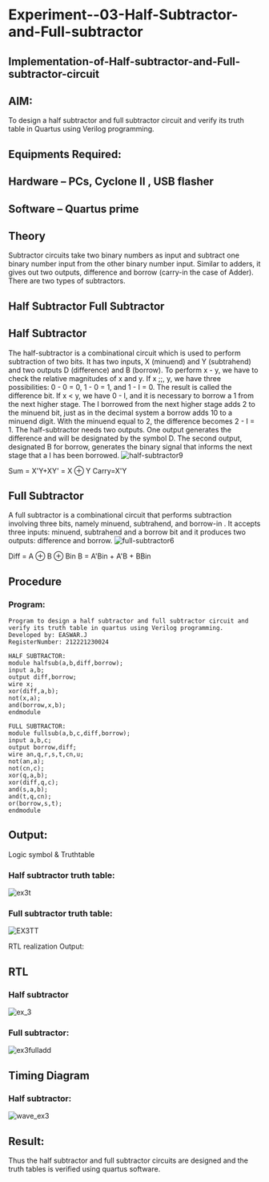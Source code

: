 # Experiment--03-Half-Subtractor-and-Full-subtractor
## Implementation-of-Half-subtractor-and-Full-subtractor-circuit
## AIM:
To design a half subtractor and full subtractor circuit and verify its truth table in Quartus using Verilog programming.

## Equipments Required:
## Hardware – PCs, Cyclone II , USB flasher
## Software – Quartus prime
## Theory
Subtractor circuits take two binary numbers as input and subtract one binary number input from the other binary number input. Similar to adders, it gives out two outputs, difference and borrow (carry-in the case of Adder). There are two types of subtractors.

## Half Subtractor Full Subtractor
## Half Subtractor
The half-subtractor is a combinational circuit which is used to perform subtraction of two bits. It has two inputs, X (minuend) and Y (subtrahend) and two outputs D (difference) and B (borrow). To perform x - y, we have to check the relative magnitudes of x and y. If x ;;, y, we have three possibilities: 0 - 0 = 0, 1 - 0 = 1, and 1 - I = 0. The result is called the difference bit. If x < y, we have 0 - I, and it is necessary to borrow a 1 from the next higher stage. The I borrowed from the next higher stage adds 2 to the minuend bit, just as in the decimal system a borrow adds 10 to a minuend digit. With the minuend equal to 2, the difference becomes 2 - I = 1. The half-subtractor needs two outputs. One output generates the difference and will be designated by the symbol D. The second output, designated B for borrow, generates the binary signal that informs the next stage that a I has been borrowed.
![half-subtractor9](https://user-images.githubusercontent.com/36288975/166112538-58c3bc7c-ee5d-4e6a-ac8d-8e8328efe27a.png)


Sum = X'Y+XY' = X ⊕ Y
Carry=X'Y

## Full Subtractor
A full subtractor is a combinational circuit that performs subtraction involving three bits, namely minuend, subtrahend, and borrow-in . It accepts three inputs: minuend, subtrahend and a borrow bit and it produces two outputs: difference and borrow. 
![full-subtractor6](https://user-images.githubusercontent.com/36288975/166112541-24c68359-3de8-4674-ae22-8272ffc385ed.png)


Diff = A ⊕ B ⊕ Bin B = A'Bin + A'B + BBin

## Procedure






### Program:
```
Program to design a half subtractor and full subtractor circuit and verify its truth table in quartus using Verilog programming.
Developed by: EASWAR.J
RegisterNumber: 212221230024

HALF SUBTRACTOR:
module halfsub(a,b,diff,borrow);
input a,b;
output diff,borrow;
wire x;
xor(diff,a,b);
not(x,a);
and(borrow,x,b);
endmodule

FULL SUBTRACTOR:
module fullsub(a,b,c,diff,borrow);
input a,b,c;
output borrow,diff;
wire an,q,r,s,t,cn,u;
not(an,a);
not(cn,c);
xor(q,a,b);
xor(diff,q,c);
and(s,a,b);
and(t,q,cn);
or(borrow,s,t);
endmodule 
```

## Output:
Logic symbol & Truthtable
### Half subtractor truth table:
![ex3t](https://user-images.githubusercontent.com/94154683/165960966-add01287-f6c2-40f8-89a0-ecbb01d2c401.PNG)

### Full subtractor truth table:
![EX3TT](https://user-images.githubusercontent.com/94154683/165961092-49a612d3-6757-4a01-a496-a7fe1ebc7cd0.PNG)


RTL realization
Output:
## RTL
### Half subtractor

![ex_3](https://user-images.githubusercontent.com/94154683/165957424-ebb2ec3d-3093-4093-8687-b9d7a29e8c2b.PNG)

### Full subtractor:
![ex3fulladd](https://user-images.githubusercontent.com/94154683/165957561-28454d9c-2339-4b0c-aeb6-5ca8149e9500.PNG)

## Timing Diagram
### Half subtractor:
![wave_ex3](https://user-images.githubusercontent.com/94154683/165957699-9a6c62b3-3236-43d0-8785-c1879b69059f.PNG)

## Result:
Thus the half subtractor and full subtractor circuits are designed and the truth tables is verified using quartus software.
